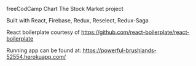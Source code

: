 freeCodCamp Chart The Stock Market project

Built with React, Firebase, Redux, Reselect, Redux-Saga

React boilerplate courtesy of https://github.com/react-boilerplate/react-boilerplate

Running app can be found at: https://powerful-brushlands-52554.herokuapp.com/